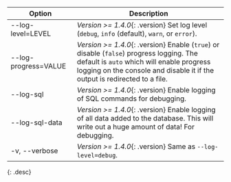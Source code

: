 | Option                | Description |
| ----------------------| ----------- |
| \--log-level=LEVEL    | *Version >= 1.4.0*{: .version} Set log level (`debug`, `info` (default), `warn`, or `error`). |
| \--log-progress=VALUE | *Version >= 1.4.0*{: .version} Enable (`true`) or disable (`false`) progress logging. The default is `auto` which will enable progress logging on the console and disable it if the output is redirected to a file. |
| \--log-sql            | *Version >= 1.4.0*{: .version} Enable logging of SQL commands for debugging. |
| \--log-sql-data       | *Version >= 1.4.0*{: .version} Enable logging of all data added to the database. This will write out a huge amount of data! For debugging. |
| -v, \--verbose        | *Version >= 1.4.0*{: .version} Same as `--log-level=debug`. |
{: .desc}
